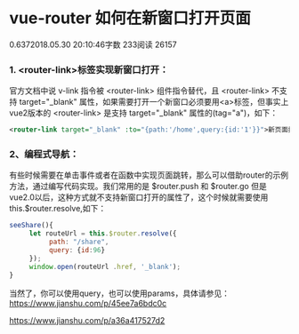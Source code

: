 # vue-router 如何在新窗口打开页面

0.6372018.05.30 20:10:46字数 233阅读 26157

### 1. \<router-link>标签实现新窗口打开：

官方文档中说 v-link 指令被 \<router-link> 组件指令替代，且 \<router-link> 不支持 target="_blank" 属性，如果需要打开一个新窗口必须要用\<a>标签，但事实上vue2版本的 \<router-link> 是支持 target="_blank" 属性的(tag="a")，如下：

```xml
<router-link target="_blank" :to="{path:'/home',query:{id:'1'}}">新页面打开home页</router-link>
```

### 2、编程式导航：

有些时候需要在单击事件或者在函数中实现页面跳转，那么可以借助router的示例方法，通过编写代码实现。我们常用的是 \$router.push 和 \$router.go 但是vue2.0以后，这种方式就不支持新窗口打开的属性了，这个时候就需要使用this.$router.resolve,如下：

```js
seeShare(){
     let routeUrl = this.$router.resolve({
          path: "/share",
          query: {id:96}
     });
     window.open(routeUrl .href, '_blank');
}
```

当然了，你可以使用query，也可以使用params，具体请参见：<https://www.jianshu.com/p/45ee7a6bdc0c>





<https://www.jianshu.com/p/a36a417527d2>